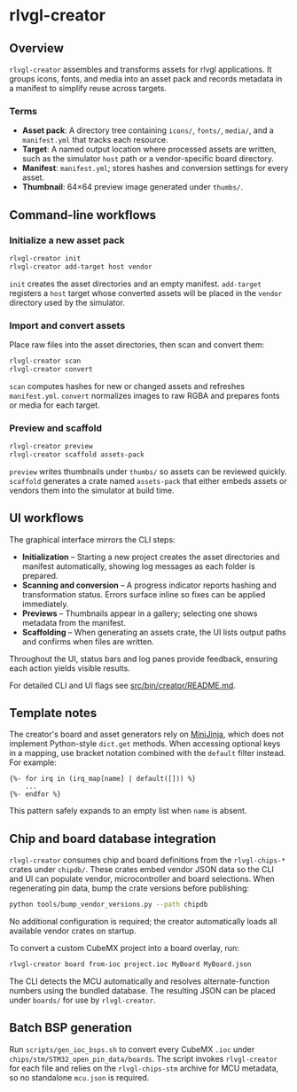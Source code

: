 <!--
README-CREATOR.md - Guide to rlvgl-creator asset workflows.
-->
# rlvgl-creator

## Overview
`rlvgl-creator` assembles and transforms assets for rlvgl applications. It groups icons, fonts, and media into an asset pack and records metadata in a manifest to simplify reuse across targets.

### Terms
- **Asset pack**: A directory tree containing `icons/`, `fonts/`, `media/`, and a `manifest.yml` that tracks each resource.
- **Target**: A named output location where processed assets are written, such as the simulator `host` path or a vendor-specific board directory.
- **Manifest**: `manifest.yml`; stores hashes and conversion settings for every asset.
- **Thumbnail**: 64×64 preview image generated under `thumbs/`.

## Command-line workflows

### Initialize a new asset pack
```bash
rlvgl-creator init
rlvgl-creator add-target host vendor
```
`init` creates the asset directories and an empty manifest. `add-target` registers a `host` target whose converted assets will be placed in the `vendor` directory used by the simulator.

### Import and convert assets
Place raw files into the asset directories, then scan and convert them:
```bash
rlvgl-creator scan
rlvgl-creator convert
```
`scan` computes hashes for new or changed assets and refreshes `manifest.yml`. `convert` normalizes images to raw RGBA and prepares fonts or media for each target.

### Preview and scaffold
```bash
rlvgl-creator preview
rlvgl-creator scaffold assets-pack
```
`preview` writes thumbnails under `thumbs/` so assets can be reviewed quickly. `scaffold` generates a crate named `assets-pack` that either embeds assets or vendors them into the simulator at build time.

## UI workflows
The graphical interface mirrors the CLI steps:
- **Initialization** – Starting a new project creates the asset directories and manifest automatically, showing log messages as each folder is prepared.
- **Scanning and conversion** – A progress indicator reports hashing and transformation status. Errors surface inline so fixes can be applied immediately.
- **Previews** – Thumbnails appear in a gallery; selecting one shows metadata from the manifest.
- **Scaffolding** – When generating an assets crate, the UI lists output paths and confirms when files are written.

Throughout the UI, status bars and log panes provide feedback, ensuring each action yields visible results.

For detailed CLI and UI flags see [src/bin/creator/README.md](./src/bin/creator/README.md).

## Template notes

The creator's board and asset generators rely on [MiniJinja](https://github.com/mitsuhiko/minijinja),
which does not implement Python-style `dict.get` methods. When accessing optional keys in a mapping,
use bracket notation combined with the `default` filter instead. For example:

```
{%- for irq in (irq_map[name] | default([])) %}
    ...
{%- endfor %}
```

This pattern safely expands to an empty list when `name` is absent.

## Chip and board database integration

`rlvgl-creator` consumes chip and board definitions from the `rlvgl-chips-*` crates under
`chipdb/`. These crates embed vendor JSON data so the CLI and UI can populate vendor,
microcontroller and board selections. When regenerating pin data, bump the crate versions
before publishing:

```bash
python tools/bump_vendor_versions.py --path chipdb
```

No additional configuration is required; the creator automatically loads all available
vendor crates on startup.

To convert a custom CubeMX project into a board overlay, run:

```bash
rlvgl-creator board from-ioc project.ioc MyBoard MyBoard.json
```

The CLI detects the MCU automatically and resolves alternate-function numbers
using the bundled database. The resulting JSON can be placed under `boards/`
for use by `rlvgl-creator`.

## Batch BSP generation

Run `scripts/gen_ioc_bsps.sh` to convert every CubeMX `.ioc` under
`chips/stm/STM32_open_pin_data/boards`. The script invokes
`rlvgl-creator` for each file and relies on the `rlvgl-chips-stm`
archive for MCU metadata, so no standalone `mcu.json` is required.

